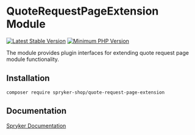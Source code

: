 # QuoteRequestPageExtension Module
[![Latest Stable Version](https://poser.pugx.org/spryker-shop/quote-request-page-extension/v/stable.svg)](https://packagist.org/packages/spryker-shop/quote-request-page-extension)
[![Minimum PHP Version](https://img.shields.io/badge/php-%3E%3D%208.2-8892BF.svg)](https://php.net/)

The module provides plugin interfaces for extending quote request page module functionality.

## Installation

```
composer require spryker-shop/quote-request-page-extension
```

## Documentation

[Spryker Documentation](https://docs.spryker.com)
